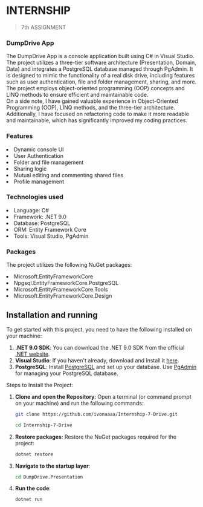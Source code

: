 # INTERNSHIP
> 7th ASSIGNMENT

### DumpDrive App

The DumpDrive App is a console application built using C# in Visual Studio. The project utilizes a three-tier software architecture (Presentation, Domain, Data) and integrates a PostgreSQL database managed through PgAdmin. It is designed to mimic the functionality of a real disk drive, including features such as user authentication, file and folder management, sharing, and more. The project employs object-oriented programming (OOP) concepts and LINQ methods to ensure efficient and maintainable code.<br>
On a side note, I have gained valuable experience in Object-Oriented Programming (OOP), LINQ methods, and the three-tier architecture. Additionally, I have focused on refactoring code to make it more readable and maintainable, which has significantly improved my coding practices.

### Features
<li>Dynamic console UI</li>
<li>User Authentication</li>
<li>Folder and file management</li>
<li>Sharing logic</li>
<li>Mutual editing and commenting shared files</li>
<li>Profile management</li>

### Technologies used
<li>Language: C#</li>
<li>Framework: .NET 9.0</li>
<li>Database: PostgreSQL</li>
<li>ORM: Entity Framework Core</li>
<li>Tools: Visual Studio, PgAdmin</li>

### Packages
The project utilizes the following NuGet packages:
<li>Microsoft.EntityFrameworkCore</li>
<li>Npgsql.EntityFrameworkCore.PostgreSQL</li>
<li>Microsoft.EntityFrameworkCore.Tools</li>
<li>Microsoft.EntityFrameworkCore.Design</li>

## Installation and running
To get started with this project, you need to have the following installed on your machine:

1. **.NET 9.0 SDK**: You can download the .NET 9.0 SDK from the official [.NET website](https://dotnet.microsoft.com/en-us/download/dotnet/9.0).
2. **Visual Studio**: If you haven't already, download and install it [here](https://visualstudio.microsoft.com/).
3. **PostgreSQL**: Install [PostgreSQL](https://www.postgresql.org/download/) and set up your database. Use [PgAdmin](https://www.pgadmin.org/) for managing your PostgreSQL database.

Steps to Install the Project:
1. **Clone and open the Repository**:
   Open a terminal (or command prompt on your machine) and run the following commands:

   ```bash
   git clone https://github.com/ivonaaaa/Internship-7-Drive.git
   ```
   ```bash
   cd Internship-7-Drive
   ```
2. **Restore packages**:
   Restore the NuGet packages required for the project:
   ```bash
   dotnet restore
   ```
3. **Navigate to the startup layer**:
   ```bash
   cd DumpDrive.Presentation
   ```
4. **Run the code**:
   ```bash
   dotnet run
   ```

   
   
